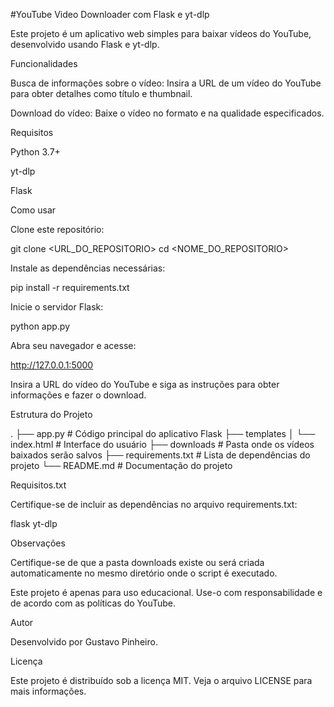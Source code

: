 #YouTube Video Downloader com Flask e yt-dlp

Este projeto é um aplicativo web simples para baixar vídeos do YouTube, desenvolvido usando Flask e yt-dlp.

Funcionalidades

Busca de informações sobre o vídeo: Insira a URL de um vídeo do YouTube para obter detalhes como título e thumbnail.

Download do vídeo: Baixe o vídeo no formato e na qualidade especificados.

Requisitos

Python 3.7+

yt-dlp

Flask

Como usar

Clone este repositório:

git clone <URL_DO_REPOSITORIO>
cd <NOME_DO_REPOSITORIO>

Instale as dependências necessárias:

pip install -r requirements.txt

Inicie o servidor Flask:

python app.py

Abra seu navegador e acesse:

http://127.0.0.1:5000

Insira a URL do vídeo do YouTube e siga as instruções para obter informações e fazer o download.

Estrutura do Projeto

.
├── app.py                 # Código principal do aplicativo Flask
├── templates
│   └── index.html         # Interface do usuário
├── downloads              # Pasta onde os vídeos baixados serão salvos
├── requirements.txt       # Lista de dependências do projeto
└── README.md              # Documentação do projeto

Requisitos.txt

Certifique-se de incluir as dependências no arquivo requirements.txt:

flask
yt-dlp

Observações

Certifique-se de que a pasta downloads existe ou será criada automaticamente no mesmo diretório onde o script é executado.

Este projeto é apenas para uso educacional. Use-o com responsabilidade e de acordo com as políticas do YouTube.

Autor

Desenvolvido por Gustavo Pinheiro.

Licença

Este projeto é distribuído sob a licença MIT. Veja o arquivo LICENSE para mais informações.
